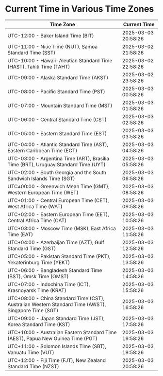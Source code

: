 # Current Time in Various Time Zones

| Time Zone | Current Time |
|-----------|--------------|
| UTC-12:00 - Baker Island Time (BIT) | 2025-03-03 20:58:26 |
| UTC-11:00 - Niue Time (NUT), Samoa Standard Time (SST) | 2025-03-02 21:58:26 |
| UTC-10:00 - Hawaii-Aleutian Standard Time (HAST), Tahiti Time (TAHT) | 2025-03-02 22:58:26 |
| UTC-09:00 - Alaska Standard Time (AKST) | 2025-03-02 23:58:26 |
| UTC-08:00 - Pacific Standard Time (PST) | 2025-03-03 00:58:26 |
| UTC-07:00 - Mountain Standard Time (MST) | 2025-03-03 01:58:26 |
| UTC-06:00 - Central Standard Time (CST) | 2025-03-03 02:58:26 |
| UTC-05:00 - Eastern Standard Time (EST) | 2025-03-03 03:58:26 |
| UTC-04:00 - Atlantic Standard Time (AST), Eastern Caribbean Time (ECT) | 2025-03-03 04:58:26 |
| UTC-03:00 - Argentina Time (ART), Brasília Time (BRT), Uruguay Standard Time (UYT) | 2025-03-03 05:58:26 |
| UTC-02:00 - South Georgia and the South Sandwich Islands Time (SGT) | 2025-03-03 06:58:26 |
| UTC±00:00 - Greenwich Mean Time (GMT), Western European Time (WET) | 2025-03-03 08:58:26 |
| UTC+01:00 - Central European Time (CET), West Africa Time (WAT) | 2025-03-03 09:58:26 |
| UTC+02:00 - Eastern European Time (EET), Central Africa Time (CAT) | 2025-03-03 10:58:26 |
| UTC+03:00 - Moscow Time (MSK), East Africa Time (EAT) | 2025-03-03 11:58:26 |
| UTC+04:00 - Azerbaijan Time (AZT), Gulf Standard Time (GST) | 2025-03-03 12:58:26 |
| UTC+05:00 - Pakistan Standard Time (PKT), Yekaterinburg Time (YEKT) | 2025-03-03 13:58:26 |
| UTC+06:00 - Bangladesh Standard Time (BST), Omsk Time (OMST) | 2025-03-03 14:58:26 |
| UTC+07:00 - Indochina Time (ICT), Krasnoyarsk Time (KRAT) | 2025-03-03 15:58:26 |
| UTC+08:00 - China Standard Time (CST), Australian Western Standard Time (AWST), Singapore Time (SGT) | 2025-03-03 16:58:26 |
| UTC+09:00 - Japan Standard Time (JST), Korea Standard Time (KST) | 2025-03-03 17:58:26 |
| UTC+10:00 - Australian Eastern Standard Time (AEST), Papua New Guinea Time (PGT) | 2025-03-03 19:58:26 |
| UTC+11:00 - Solomon Islands Time (SBT), Vanuatu Time (VUT) | 2025-03-03 19:58:26 |
| UTC+12:00 - Fiji Time (FJT), New Zealand Standard Time (NZST) | 2025-03-03 20:58:26 |
